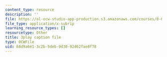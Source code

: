 ```yaml
---
content_type: resource
description: ''
file: https://ol-ocw-studio-app-production.s3.amazonaws.com/courses/8-01sc-classical-mechanics-fall-2016/68d9a6e13c2b5deb9d3092d62fae8f78_WxkwkGEVu-E.vtt
file_type: application/x-subrip
learning_resource_types: []
resourcetype: Other
title: 3play caption file
type: OCWFile
uid: 68d9a6e1-3c2b-5deb-9d30-92d62fae8f78
---
```

